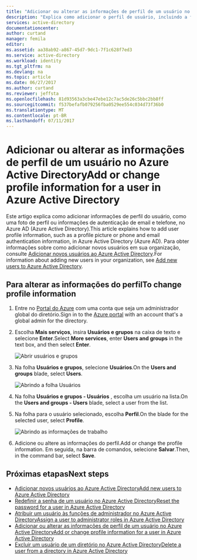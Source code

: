 ```yaml
---
title: "Adicionar ou alterar as informações de perfil de um usuário no Azure Active Directory | Microsoft Docs"
description: "Explica como adicionar o perfil de usuário, incluindo a foto do perfil, no Azure Active Directory"
services: active-directory
documentationcenter: 
author: curtand
manager: femila
editor: 
ms.assetid: aa38ab92-a867-45d7-9dc1-7f1c628f7ed3
ms.service: active-directory
ms.workload: identity
ms.tgt_pltfrm: na
ms.devlang: na
ms.topic: article
ms.date: 06/27/2017
ms.author: curtand
ms.reviewer: jeffsta
ms.openlocfilehash: 81d93563a3cbe47ebe12c7ac5de26c5bbc2bb8ff
ms.sourcegitcommit: f537befafb079256fba0529ee554c034d73f36b0
ms.translationtype: MT
ms.contentlocale: pt-BR
ms.lasthandoff: 07/11/2017
---
```

# <a name="add-or-change-profile-information-for-a-user-in-azure-active-directory"></a><span data-ttu-id="08a15-103">Adicionar ou alterar as informações de perfil de um usuário no Azure Active Directory</span><span class="sxs-lookup"><span data-stu-id="08a15-103">Add or change profile information for a user in Azure Active Directory</span></span>
<span data-ttu-id="08a15-104">Este artigo explica como adicionar informações de perfil do usuário, como uma foto de perfil ou informações de autenticação de email e telefone, no Azure AD (Azure Active Directory).</span><span class="sxs-lookup"><span data-stu-id="08a15-104">This article explains how to add user profile information, such as a profile picture or phone and email authentication information, in Azure Active Directory (Azure AD).</span></span> <span data-ttu-id="08a15-105">Para obter informações sobre como adicionar novos usuários em sua organização, consulte [Adicionar novos usuários ao Azure Active Directory](active-directory-users-create-azure-portal.md).</span><span class="sxs-lookup"><span data-stu-id="08a15-105">For information about adding new users in your organization, see [Add new users to Azure Active Directory](active-directory-users-create-azure-portal.md).</span></span>

## <a name="to-change-profile-information"></a><span data-ttu-id="08a15-106">Para alterar as informações do perfil</span><span class="sxs-lookup"><span data-stu-id="08a15-106">To change profile information</span></span>
1. <span data-ttu-id="08a15-107">Entre no [Portal do Azure](https://portal.azure.com) com uma conta que seja um administrador global do diretório.</span><span class="sxs-lookup"><span data-stu-id="08a15-107">Sign in to the [Azure portal](https://portal.azure.com) with an account that's a global admin for the directory.</span></span>
2. <span data-ttu-id="08a15-108">Escolha **Mais serviços**, insira **Usuários e grupos** na caixa de texto e selecione **Enter**.</span><span class="sxs-lookup"><span data-stu-id="08a15-108">Select **More services**, enter **Users and groups** in the text box, and then select **Enter**.</span></span>

   ![Abrir usuários e grupos](./media/active-directory-users-profile-azure-portal/create-users-user-management.png)
3. <span data-ttu-id="08a15-110">Na folha **Usuários e grupos**, selecione **Usuários**.</span><span class="sxs-lookup"><span data-stu-id="08a15-110">On the **Users and groups** blade, select **Users**.</span></span>

   ![Abrindo a folha Usuários](./media/active-directory-users-profile-azure-portal/create-users-open-users-blade.png)
4. <span data-ttu-id="08a15-112">Na folha **Usuários e grupos - Usuários** , escolha um usuário na lista.</span><span class="sxs-lookup"><span data-stu-id="08a15-112">On the **Users and groups - Users** blade, select a user from the list.</span></span>
5. <span data-ttu-id="08a15-113">Na folha para o usuário selecionado, escolha **Perfil**.</span><span class="sxs-lookup"><span data-stu-id="08a15-113">On the blade for the selected user, select **Profile**.</span></span>

    ![Abrindo as informações de trabalho](./media/active-directory-users-profile-azure-portal/active-directory-create-users-profile.png)
6. <span data-ttu-id="08a15-115">Adicione ou altere as informações do perfil.</span><span class="sxs-lookup"><span data-stu-id="08a15-115">Add or change the profile information.</span></span> <span data-ttu-id="08a15-116">Em seguida, na barra de comandos, selecione **Salvar**.</span><span class="sxs-lookup"><span data-stu-id="08a15-116">Then, in the command bar, select **Save**.</span></span>

## <a name="next-steps"></a><span data-ttu-id="08a15-117">Próximas etapas</span><span class="sxs-lookup"><span data-stu-id="08a15-117">Next steps</span></span>
* [<span data-ttu-id="08a15-118">Adicionar novos usuários ao Azure Active Directory</span><span class="sxs-lookup"><span data-stu-id="08a15-118">Add new users to Azure Active Directory</span></span>](active-directory-users-create-azure-portal.md)
* [<span data-ttu-id="08a15-119">Redefinir a senha de um usuário no Azure Active Directory</span><span class="sxs-lookup"><span data-stu-id="08a15-119">Reset the password for a user in Azure Active Directory</span></span>](active-directory-users-reset-password-azure-portal.md)
* [<span data-ttu-id="08a15-120">Atribuir um usuário às funções de administrador no Azure Active Directory</span><span class="sxs-lookup"><span data-stu-id="08a15-120">Assign a user to administrator roles in Azure Active Directory</span></span>](active-directory-users-assign-role-azure-portal.md)
* [<span data-ttu-id="08a15-121">Adicionar ou alterar as informações de perfil de um usuário no Azure Active Directory</span><span class="sxs-lookup"><span data-stu-id="08a15-121">Add or change profile information for a user in Azure Active Directory</span></span>](active-directory-users-work-info-azure-portal.md)
* [<span data-ttu-id="08a15-122">Excluir um usuário de um diretório no Azure Active Directory</span><span class="sxs-lookup"><span data-stu-id="08a15-122">Delete a user from a directory in Azure Active Directory</span></span>](active-directory-users-delete-user-azure-portal.md)
